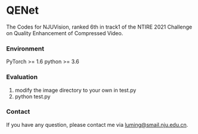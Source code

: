 # QENet
The Codes for NJUVision, ranked 6th in track1 of the NTIRE 2021 Challenge on Quality Enhancement of Compressed Video.
### Environment
PyTorch >= 1.6
python >= 3.6
### Evaluation
1. modify the image directory to your own in test.py
2. python test.py
### Contact
If you have any question, please contact me via luming@smail.nju.edu.cn.
